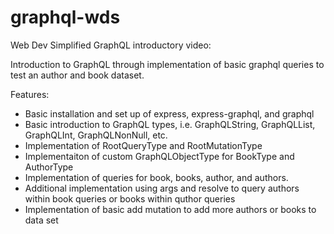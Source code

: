 # graphql-wds
Web Dev Simplified GraphQL introductory video:

Introduction to GraphQL through implementation of basic graphql queries to test an author and book dataset.

Features: 
- Basic installation and set up of express, express-graphql, and graphql 
- Basic introduction to GraphQL types, i.e. GraphQLString, GraphQLList, GraphQLInt, GraphQLNonNull, etc.
- Implementation of RootQueryType and RootMutationType
- Implementaiton of custom GraphQLObjectType for BookType and AuthorType
- Implementation of queries for book, books, author, and authors.
- Additional implementation using args and resolve to query authors within book queries or books within quthor queries
- Implementation of basic add mutation to add more authors or books to data set
